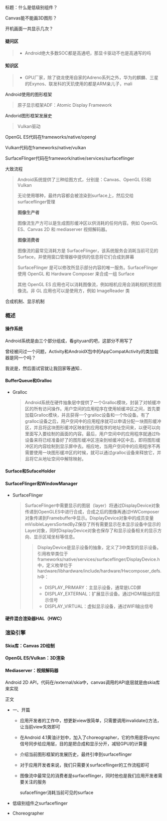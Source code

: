 

标题：什么是低级别组件？

Canvas能不能画3D图形？

开机画面一共显示几次？

#### 疑问区

> - Android绝大多数SOC都是高通吧，那显卡驱动不也是高通写的吗

#### 知识区

> - GPU厂家，除了骁龙使用自家的Adreno系列之外，华为的麒麟、三星的Exynos、联发科的天玑使用的都是ARM亲儿子，mali

Android使用的图形框架

> 原子显示框架ADF：Atomic Display Framework

Andorid图形框架发展史

> Vulkan驱动

OpenGL ES代码在frameworks/native/opengl

Vulkan代码在frameworks/native/vulkan

SurfaceFlinger代码在framework/native/services/surfaceflinger

大致流程

> Android系统提供了三种绘图方式，分别是：Canvas、OpenGL ES和Vulkan
>
> 无论使用哪种，最终内容都会被渲染到surface上，然后交给surfaceflinger管理
>
> **图像生产者**
>
> 图像流生产方可以是生成图形缓冲区以供消耗的任何内容。例如 OpenGL ES、Canvas 2D 和 mediaserver 视频解码器。
>
> **图像消费者**
>
> 图像流的最常见消耗方是 SurfaceFlinger，该系统服务会消耗当前可见的 Surface，并使用窗口管理器中提供的信息将它们合成到屏幕
>
> SurfaceFlinger 是可以修改所显示部分内容的唯一服务。SurfaceFlinger 使用 OpenGL 和 Hardware Composer 来合成一组 Surface
>
> 其他 OpenGL ES 应用也可以消耗图像流，例如相机应用会消耗相机预览图像流。非 GL 应用也可以是使用方，例如 ImageReader 类

合成机制、显示机制

### 概述

#### 操作系统

Android系统是由三个部分组成，看gityuan的吧，这部分不用写了

曾经被问过一个问题，Activity和AndroidX包中的AppCompatActivity的类加载器是同一个吗？

我说是，然后面试官就让我回家等通知..

#### BufferQueue和Gralloc

- Gralloc 

  > Android系统在硬件抽象层中提供了一个Gralloc模块，封装了对帧缓冲区的所有访问操作。用户空间的应用程序在使用帧缓冲区之间，首先要加载Gralloc模块，并且获得一个gralloc设备和一个fb设备。有了gralloc设备之后，用户空间中的应用程序就可以申请分配一块图形缓冲区，并且将这块图形缓冲区映射到应用程序的地址空间来，以便可以向里面写入要绘制的画面的内容。最后，用户空间中的应用程序就通过fb设备来将已经准备好了的图形缓冲区渲染到帧缓冲区中去，即将图形缓冲区的内容绘制到显示屏中去。相应地，当用户空间中的应用程序不再需要使用一块图形缓冲区的时候，就可以通过gralloc设备来释放它，并且将它从地址空间中解除映射。

#### Surface和SufaceHolder

#### SurfaceFlinger和WindowManager

- SurfaceFlinger

  > SurfaceFlinger中需要显示的图层（layer）将通过DisplayDevice对象传递到OpenGLES中进行合成，合成之后的图像再通过HWComposer对象传递到Framebuffer中显示。DisplayDevice对象中的成员变量mVisibleLayersSortedByZ保存了所有需要显示在本显示设备中显示的Layer对象，同时DisplayDevice对象也保存了和显示设备相关的显示方向、显示区域坐标等信息。
  >
  > > ​    DisplayDevice是显示设备的抽象，定义了3中类型的显示设备。引用枚举类位于frameworks/native/services/surfaceflinger/DisplayDevice.h中，定义枚举位于hardware/libhardware/include/hardware/Hwcomposer_defs.h中：
  > >
  > > - DISPLAY_PRIMARY：主显示设备，通常是LCD屏
  > > - DISPLAY_EXTERNAL：扩展显示设备。通过HDMI输出的显示信号
  > > - DISPLAY_VIRTUAL：虚拟显示设备，通过WIFI输出信号

#### 硬件混合渲染器HAL（HWC）

### 渲染引擎

#### Skia库：Canvas 2D绘制

#### OpenGL ES/Vulkan：3D渲染

#### Mediaserver：视频解码器

Android 2D API，代码在/external/skia中，canvas调用的API底层就是由skia库来实现

正文

- 一、开篇

  - 应用开发者的工作中，想更新view很简单，只需要调用invalidate()方法，让当前view失效即可

  - 在Android 4.1黄油计划中，加入了choreographer，它的作用是将vsync信号同步给应用层，目的是把合成和显示分开，减轻GPU的计算量

  - 介绍当前图形框架的发展历史，最终引申到surfaceflinger

  - 对于应用开发者来说，我们只需要关surfaceflinger的工作流程即可

  - 图像流中最常见的消费者是surfaceflinger，同时他也是我们应用开发者需要关注的服务

    sufaceflinger消耗当前可见的surface

- 低级别组件之surfaceflinger

- Choreographer